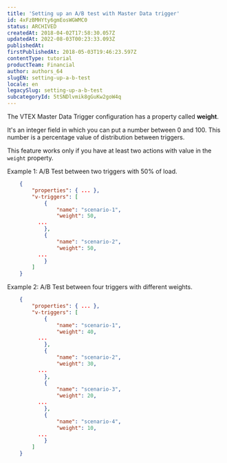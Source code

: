 ```yaml
---
title: 'Setting up an A/B test with Master Data trigger'
id: 4xFzBMHYty6gmEosWGWMC0
status: ARCHIVED
createdAt: 2018-04-02T17:58:30.057Z
updatedAt: 2022-08-03T00:23:33.093Z
publishedAt: 
firstPublishedAt: 2018-05-03T19:46:23.597Z
contentType: tutorial
productTeam: Financial
author: authors_64
slugEN: setting-up-a-b-test
locale: en
legacySlug: setting-up-a-b-test
subcategoryId: 5tSNDlvmik8gGuKw2goW4q
---
```


The VTEX Master Data Trigger configuration has a property called __weight__.

It's an integer field in which you can put a number between 0 and 100. This number is a percentage value of distribution between triggers.

This feature works only if you have at least two actions with value in the `weight` property. 

Example 1: A/B Test between two triggers with 50% of load.

```json
    {
    	"properties": { ... },
    	"v-triggers": [
    		{
    			"name": "scenario-1",
    			"weight": 50,
          ...
    		},
    		{
    			"name": "scenario-2",
    			"weight": 50,
          ...
    		}
    	]
    }
```

Example 2: A/B Test between four triggers with different weights.
```json
    {
    	"properties": { ... },
    	"v-triggers": [
    		{
    			"name": "scenario-1",
    			"weight": 40,
          ...
    		},
    		{
    			"name": "scenario-2",
    			"weight": 30,
          ...
    		},
    		{
    			"name": "scenario-3",
    			"weight": 20,
          ...
    		},
    		{
    			"name": "scenario-4",
    			"weight": 10,
          ...
    		}
    	]
    }
```
